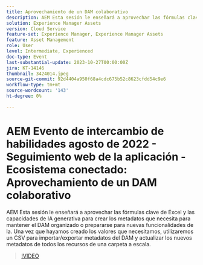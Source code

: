 ```yaml
---
title: Aprovechamiento de un DAM colaborativo
description: AEM Esta sesión le enseñará a aprovechar las fórmulas clave de Excel y las capacidades de IA generativa para crear los metadatos que necesita para mantener el DAM organizado o prepararse para nuevas funcionalidades de la. Una vez que hayamos creado los valores que necesitamos, utilizaremos un CSV para importar/exportar metadatos del DAM y actualizar los nuevos metadatos de todos los recursos de una carpeta a escala.
solution: Experience Manager Assets
version: Cloud Service
feature-set: Experience Manager, Experience Manager Assets
feature: Asset Management
role: User
level: Intermediate, Experienced
doc-type: Event
last-substantial-update: 2023-10-27T00:00:00Z
jira: KT-14146
thumbnail: 3424014.jpeg
source-git-commit: 92d4404a950f68a4cdc675b52c8623cfdd54c9e6
workflow-type: tm+mt
source-wordcount: '143'
ht-degree: 0%

---
```



# AEM Evento de intercambio de habilidades agosto de 2022 - Seguimiento web de la aplicación - Ecosistema conectado: Aprovechamiento de un DAM colaborativo

AEM Esta sesión le enseñará a aprovechar las fórmulas clave de Excel y las capacidades de IA generativa para crear los metadatos que necesita para mantener el DAM organizado o prepararse para nuevas funcionalidades de la. Una vez que hayamos creado los valores que necesitamos, utilizaremos un CSV para importar/exportar metadatos del DAM y actualizar los nuevos metadatos de todos los recursos de una carpeta a escala.

>[!VIDEO](https://video.tv.adobe.com/v/3424014/?learn=on)
